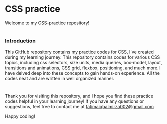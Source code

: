 
# CSS practice
Welcome to my CSS-practice repository!
 
 # <h3>Introduction</h3>
This GitHub repository contains my practice codes for CSS, I've created during my learning journey. This repository contains codes for various CSS topics, 
including css selectors, size units, media queries, box-model, layout, transitions and animations, CSS grid, flexbox, positioning, and much more.I have delved deep into these concepts to gain hands-on experience. All the codes neat and are written in well organized manner.

# 
Thank you for visiting this repository, and I hope you find these practice codes helpful in your learning journey! If you have any questions or suggestions, 
feel free to contact me at fatimaiqbalmirza002@gmail.com

Happy coding!
